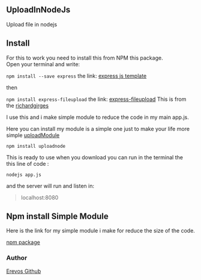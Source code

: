 ## UploadInNodeJs
Upload file in nodejs

## Install
 
For this to work you need to install this from NPM this package.<br>
Open your terminal and write:

```npm install --save express``` the link:
[express js template](https://expressjs.com/)

then 

```npm install express-fileupload``` the link:
[express-fileupload](https://www.npmjs.com/package/express-fileupload)
This is from the [richardgirges](https://www.npmjs.com/~richardgirges) 

I use this and i make simple module to reduce the code in my main app.js.

Here you can install my module is a simple one just to make your life more simple
[uploadModule](https://www.npmjs.com/package/uploadnode) 

``` npm install uploadnode ```





This is ready to use when you download you can run in the terminal the <br> 
this line of code :
```
nodejs app.js
```
and the server will run and listen in:
> localhost:8080


## Npm install Simple Module
Here is the link for my simple module i make for reduce the size of the code.

[npm package](https://www.npmjs.com/package/uploadnode)
### Author

[Erevos Github](https://github.com/erevos-13)

